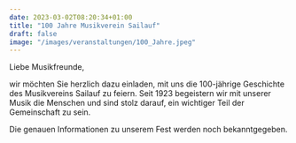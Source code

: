 ```yaml
---
date: 2023-03-02T08:20:34+01:00
title: "100 Jahre Musikverein Sailauf"
draft: false
image: "/images/veranstaltungen/100_Jahre.jpeg"
---
```


Liebe Musikfreunde,

wir möchten Sie herzlich dazu einladen, mit uns die 100-jährige Geschichte des Musikvereins Sailauf zu feiern. 
Seit 1923 begeistern wir mit unserer Musik die Menschen und sind stolz darauf, ein wichtiger Teil der Gemeinschaft zu sein.

Die genauen Informationen zu unserem Fest werden noch bekanntgegeben.

